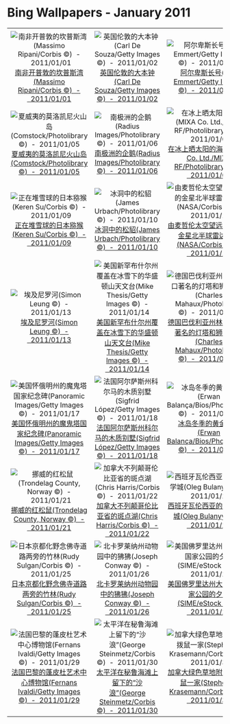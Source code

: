 # Bing Wallpapers - January 2011

| | | | |
|:-------------------------:|:-------------------------:|:-------------------------:|:-------------------------:|
| ![南非开普敦的坎普斯湾(Massimo Ripani/Corbis ©)  -  2011/01/01](https://bing.ee123.net/img/cn/fhd/2011/01/01.jpg)[南非开普敦的坎普斯湾(Massimo Ripani/Corbis ©)  -  2011/01/01](https://bing.ee123.net/img/cn/fhd/2011/01/01.jpg) | ![英国伦敦的大本钟(Carl De Souza/Getty Images ©)  -  2011/01/02](https://bing.ee123.net/img/cn/fhd/2011/01/02.jpg)[英国伦敦的大本钟(Carl De Souza/Getty Images ©)  -  2011/01/02](https://bing.ee123.net/img/cn/fhd/2011/01/02.jpg) | ![阿尔卑斯长号(Don Emmert/Getty Images ©)  -  2011/01/03](https://bing.ee123.net/img/cn/fhd/2011/01/03.jpg)[阿尔卑斯长号(Don Emmert/Getty Images ©)  -  2011/01/03](https://bing.ee123.net/img/cn/fhd/2011/01/03.jpg) | ![瑞典阿比斯库国家公园中的“冰花”(Michael Krabs/imagebroker.net/Photolibrary ©)  -  2011/01/04](https://bing.ee123.net/img/cn/fhd/2011/01/04.jpg)[瑞典阿比斯库国家公园中的“冰花”(Michael Krabs/imagebroker.net/Photolibrary ©)  -  2011/01/04](https://bing.ee123.net/img/cn/fhd/2011/01/04.jpg) |
| ![夏威夷的莫洛凯尼火山岛(Comstock/Photolibrary ©)  -  2011/01/05](https://bing.ee123.net/img/cn/fhd/2011/01/05.jpg)[夏威夷的莫洛凯尼火山岛(Comstock/Photolibrary ©)  -  2011/01/05](https://bing.ee123.net/img/cn/fhd/2011/01/05.jpg) | ![南极洲的企鹅(Radius Images/Photolibrary ©)  -  2011/01/06](https://bing.ee123.net/img/cn/fhd/2011/01/06.jpg)[南极洲的企鹅(Radius Images/Photolibrary ©)  -  2011/01/06](https://bing.ee123.net/img/cn/fhd/2011/01/06.jpg) | ![在冰上晒太阳的海豹(MIXA Co. Ltd./MIXA RF/Photolibrary ©)  -  2011/01/07](https://bing.ee123.net/img/cn/fhd/2011/01/07.jpg)[在冰上晒太阳的海豹(MIXA Co. Ltd./MIXA RF/Photolibrary ©)  -  2011/01/07](https://bing.ee123.net/img/cn/fhd/2011/01/07.jpg) | ![雪地中的狼(Richard Wear/Photolibrary ©)  -  2011/01/08](https://bing.ee123.net/img/cn/fhd/2011/01/08.jpg)[雪地中的狼(Richard Wear/Photolibrary ©)  -  2011/01/08](https://bing.ee123.net/img/cn/fhd/2011/01/08.jpg) |
| ![正在堆雪球的日本猕猴(Keren Su/Corbis ©)  -  2011/01/09](https://bing.ee123.net/img/cn/fhd/2011/01/09.jpg)[正在堆雪球的日本猕猴(Keren Su/Corbis ©)  -  2011/01/09](https://bing.ee123.net/img/cn/fhd/2011/01/09.jpg) | ![冰洞中的松貂(James Urbach/Photolibrary ©)  -  2011/01/10](https://bing.ee123.net/img/cn/fhd/2011/01/10.jpg)[冰洞中的松貂(James Urbach/Photolibrary ©)  -  2011/01/10](https://bing.ee123.net/img/cn/fhd/2011/01/10.jpg) | ![由麦哲伦太空望远镜拍摄的金星北半球雷达影像(NASA/Corbis ©)  -  2011/01/11](https://bing.ee123.net/img/cn/fhd/2011/01/11.jpg)[由麦哲伦太空望远镜拍摄的金星北半球雷达影像(NASA/Corbis ©)  -  2011/01/11](https://bing.ee123.net/img/cn/fhd/2011/01/11.jpg) | ![美国内华达州的火焰谷公园(Simon Leung ©)  -  2011/01/12](https://bing.ee123.net/img/cn/fhd/2011/01/12.jpg)[美国内华达州的火焰谷公园(Simon Leung ©)  -  2011/01/12](https://bing.ee123.net/img/cn/fhd/2011/01/12.jpg) |
| ![埃及尼罗河(Simon Leung ©)  -  2011/01/13](https://bing.ee123.net/img/cn/fhd/2011/01/13.jpg)[埃及尼罗河(Simon Leung ©)  -  2011/01/13](https://bing.ee123.net/img/cn/fhd/2011/01/13.jpg) | ![美国新罕布什尔州覆盖在冰雪下的华盛顿山天文台(Mike Thesis/Getty Images ©)  -  2011/01/14](https://bing.ee123.net/img/cn/fhd/2011/01/14.jpg)[美国新罕布什尔州覆盖在冰雪下的华盛顿山天文台(Mike Thesis/Getty Images ©)  -  2011/01/14](https://bing.ee123.net/img/cn/fhd/2011/01/14.jpg) | ![德国巴伐利亚州林道市港口著名的灯塔和狮子雕像(Charles Mahaux/Photolibrary ©)  -  2011/01/15](https://bing.ee123.net/img/cn/fhd/2011/01/15.jpg)[德国巴伐利亚州林道市港口著名的灯塔和狮子雕像(Charles Mahaux/Photolibrary ©)  -  2011/01/15](https://bing.ee123.net/img/cn/fhd/2011/01/15.jpg) | ![马耳他南部海岸(Bertrand Gardel/Corbis ©)  -  2011/01/16](https://bing.ee123.net/img/cn/fhd/2011/01/16.jpg)[马耳他南部海岸(Bertrand Gardel/Corbis ©)  -  2011/01/16](https://bing.ee123.net/img/cn/fhd/2011/01/16.jpg) |
| ![美国怀俄明州的魔鬼塔国家纪念碑(Panoramic Images/Getty Images ©)  -  2011/01/17](https://bing.ee123.net/img/cn/fhd/2011/01/17.jpg)[美国怀俄明州的魔鬼塔国家纪念碑(Panoramic Images/Getty Images ©)  -  2011/01/17](https://bing.ee123.net/img/cn/fhd/2011/01/17.jpg) | ![法国阿尔萨斯州科尔马的木质别墅(Sigfrid López/Getty Images ©)  -  2011/01/18](https://bing.ee123.net/img/cn/fhd/2011/01/18.jpg)[法国阿尔萨斯州科尔马的木质别墅(Sigfrid López/Getty Images ©)  -  2011/01/18](https://bing.ee123.net/img/cn/fhd/2011/01/18.jpg) | ![冰岛冬季的黄金瀑布(Erwan Balança/Bios/Photolibrary ©)  -  2011/01/19](https://bing.ee123.net/img/cn/fhd/2011/01/19.jpg)[冰岛冬季的黄金瀑布(Erwan Balança/Bios/Photolibrary ©)  -  2011/01/19](https://bing.ee123.net/img/cn/fhd/2011/01/19.jpg) | ![美国怀俄明州的谷仓(Larry Golden ©)  -  2011/01/20](https://bing.ee123.net/img/cn/fhd/2011/01/20.jpg)[美国怀俄明州的谷仓(Larry Golden ©)  -  2011/01/20](https://bing.ee123.net/img/cn/fhd/2011/01/20.jpg) |
| ![挪威的红松鼠(Trondelag County, Norway ©)  -  2011/01/21](https://bing.ee123.net/img/cn/fhd/2011/01/21.jpg)[挪威的红松鼠(Trondelag County, Norway ©)  -  2011/01/21](https://bing.ee123.net/img/cn/fhd/2011/01/21.jpg) | ![加拿大不列颠哥伦比亚省的斑点湖(Chris Harris/Corbis ©)  -  2011/01/22](https://bing.ee123.net/img/cn/fhd/2011/01/22.jpg)[加拿大不列颠哥伦比亚省的斑点湖(Chris Harris/Corbis ©)  -  2011/01/22](https://bing.ee123.net/img/cn/fhd/2011/01/22.jpg) | ![西班牙瓦伦西亚的艺术科学城(Oleg Bulanyy ©)  -  2011/01/23](https://bing.ee123.net/img/cn/fhd/2011/01/23.jpg)[西班牙瓦伦西亚的艺术科学城(Oleg Bulanyy ©)  -  2011/01/23](https://bing.ee123.net/img/cn/fhd/2011/01/23.jpg) | ![美国阿拉斯加的麝牛(Milo Burcharm/Photolibrary ©)  -  2011/01/24](https://bing.ee123.net/img/cn/fhd/2011/01/24.jpg)[美国阿拉斯加的麝牛(Milo Burcharm/Photolibrary ©)  -  2011/01/24](https://bing.ee123.net/img/cn/fhd/2011/01/24.jpg) |
| ![日本京都化野念佛寺道路两旁的竹林(Rudy Sulgan/Corbis ©)  -  2011/01/25](https://bing.ee123.net/img/cn/fhd/2011/01/25.jpg)[日本京都化野念佛寺道路两旁的竹林(Rudy Sulgan/Corbis ©)  -  2011/01/25](https://bing.ee123.net/img/cn/fhd/2011/01/25.jpg) | ![北卡罗莱纳州动物园中的狒狒(Joseph Conway ©)  -  2011/01/26](https://bing.ee123.net/img/cn/fhd/2011/01/26.jpg)[北卡罗莱纳州动物园中的狒狒(Joseph Conway ©)  -  2011/01/26](https://bing.ee123.net/img/cn/fhd/2011/01/26.jpg) | ![美国佛罗里达州大沼泽地国家公园的夕阳(SIME/eStock ©)  -  2011/01/27](https://bing.ee123.net/img/cn/fhd/2011/01/27.jpg)[美国佛罗里达州大沼泽地国家公园的夕阳(SIME/eStock ©)  -  2011/01/27](https://bing.ee123.net/img/cn/fhd/2011/01/27.jpg) | ![日本秋田的铁路桥(Japan Travel Bureau/Photolibrary ©)  -  2011/01/28](https://bing.ee123.net/img/cn/fhd/2011/01/28.jpg)[日本秋田的铁路桥(Japan Travel Bureau/Photolibrary ©)  -  2011/01/28](https://bing.ee123.net/img/cn/fhd/2011/01/28.jpg) |
| ![法国巴黎的蓬皮杜艺术中心博物馆(Fernans Ivaldi/Getty Images ©)  -  2011/01/29](https://bing.ee123.net/img/cn/fhd/2011/01/29.jpg)[法国巴黎的蓬皮杜艺术中心博物馆(Fernans Ivaldi/Getty Images ©)  -  2011/01/29](https://bing.ee123.net/img/cn/fhd/2011/01/29.jpg) | ![太平洋在秘鲁海滩上留下的“沙浪”(George Steinmetz/Corbis ©)  -  2011/01/30](https://bing.ee123.net/img/cn/fhd/2011/01/30.jpg)[太平洋在秘鲁海滩上留下的“沙浪”(George Steinmetz/Corbis ©)  -  2011/01/30](https://bing.ee123.net/img/cn/fhd/2011/01/30.jpg) | ![加拿大绿色草地附近的土拨鼠一家(Stephen J. Krasemann/Corbis ©)  -  2011/01/31](https://bing.ee123.net/img/cn/fhd/2011/01/31.jpg)[加拿大绿色草地附近的土拨鼠一家(Stephen J. Krasemann/Corbis ©)  -  2011/01/31](https://bing.ee123.net/img/cn/fhd/2011/01/31.jpg) |  |
